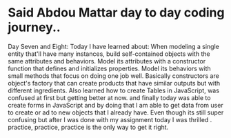 # Said Abdou Mattar day to day coding journey..
Day Seven and Eight: Today I have learned about:
When modeling a single entity that'll have many instances, build self-contained objects with the same attributes and behaviors.
Model its attributes with a constructor function that defines and initializes properties.
Model its behaviors with small methods that focus on doing one job well.
Basically constructors are object's factory that can create products that have similar outputs but with different ingredients. Also learned how to create Tables in JavaScript, was confused at first but getting better at now.
and finally today was able to create forms in JavaScript and by doing that I am able to get data from user to create or ad to new objects that I already have. Even though its still super confusing but after I was done with my assignment today I was thrilled .
practice, practice, practice is the only way to get it right.
